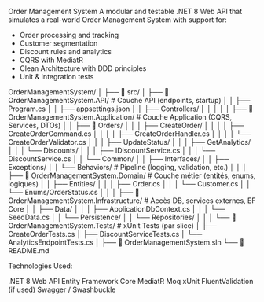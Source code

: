 Order Management System
A modular and testable .NET 8 Web API that simulates a real-world Order Management System with support for:

- Order processing and tracking
- Customer segmentation
- Discount rules and analytics
- CQRS with MediatR
- Clean Architecture with DDD principles
- Unit & Integration tests

OrderManagementSystem/
│
├── 📁 src/
│   ├── 📁 OrderManagementSystem.API/            # Couche API (endpoints, startup)
│   │   ├── Program.cs
│   │   ├── appsettings.json
│   │   ├── Controllers/
│   │
│   │
│   ├── 📁 OrderManagementSystem.Application/    # Couche Application (CQRS, Services, DTOs)
│   │   ├── 📁 Orders/
│   │   │   ├── CreateOrder/
│   │   │   │   ├── CreateOrderCommand.cs
│   │   │   │   ├── CreateOrderHandler.cs
│   │   │   │   └── CreateOrderValidator.cs
│   │   │   ├── UpdateStatus/
│   │   │   ├── GetAnalytics/
│   │   │   └── Discounts/
│   │   │       ├── IDiscountService.cs
│   │   │       └── DiscountService.cs
│   │   └── Common/
│   │       ├── Interfaces/
│   │       ├── Exceptions/
│   │       └── Behaviors/                      # Pipeline (logging, validation, etc.)
│   │
│   ├── 📁 OrderManagementSystem.Domain/         # Couche métier (entités, enums, logiques)
│   │   ├── Entities/
│   │   │   ├── Order.cs
│   │   │   └── Customer.cs
│   │   └── Enums/OrderStatus.cs
│   │
│   ├── 📁 OrderManagementSystem.Infrastructure/ # Accès DB, services externes, EF Core
│   │   ├── Data/
│   │   │   ├── ApplicationDbContext.cs
│   │   │   └── SeedData.cs
│   │   └── Persistence/
│   │       └── Repositories/
│   │
│   └── 📁 OrderManagementSystem.Tests/          # xUnit Tests (par slice)
│       ├── CreateOrderTests.cs
│       ├── DiscountServiceTests.cs
│       └── AnalyticsEndpointTests.cs
│
├── 📄 OrderManagementSystem.sln
└── 📄 README.md

Technologies Used:

.NET 8 Web API
Entity Framework Core
MediatR
Moq
xUnit
FluentValidation (if used)
Swagger / Swashbuckle